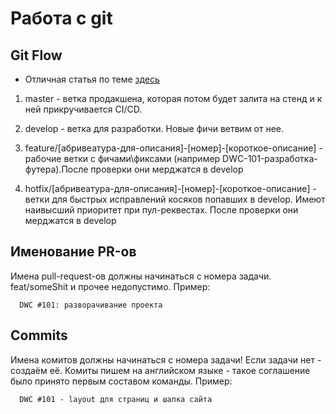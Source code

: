 # Работа с git

## Git Flow

- Отличная статья по теме [здесь](https://habr.com/ru/post/106912/)

1. master - ветка продакшена, которая потом будет залита на стенд и к ней прикручивается CI/CD.

2. develop - ветка для разработки. Новые фичи ветвим от нее.

3. feature/[абривеатура-для-описания]-[номер]-[короткое-описание] - рабочие ветки с фичами\фиксами (например DWC-101-разработка-футера).После проверки они мерджатся в develop

4. hotfix/[абривеатура-для-описания]-[номер]-[короткое-описание] - ветки для быстрых исправлений косяков попавших в develop. Имеют наивысший приоритет при пул-реквестах. После проверки они мерджатся в develop

## Именование PR-ов

Имена pull-request-ов должны начинаться с номера задачи. feat/someShit и прочее недопустимо. Пример:

```
  DWC #101: разворачивание проекта

```

## Commits

Имена комитов должны начинаться с номера задачи! Если задачи нет - создаём её. Комиты пишем на английском языке - такое соглашение было принято первым составом команды. Пример:

```
  DWC #101 - layout для страниц и шапка сайта

```
